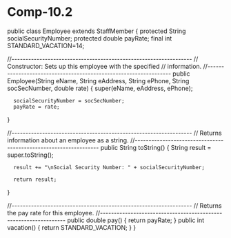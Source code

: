 # Comp-10.2

public class Employee extends StaffMember
{
   protected String socialSecurityNumber;
   protected double payRate;
   final int STANDARD_VACATION=14;
   
   //-----------------------------------------------------------------
   //  Constructor: Sets up this employee with the specified
   //  information.
   //-----------------------------------------------------------------
   public Employee(String eName, String eAddress, String ePhone,
                   String socSecNumber, double rate)
   {
      super(eName, eAddress, ePhone);

      socialSecurityNumber = socSecNumber;
      payRate = rate;
   }

   //-----------------------------------------------------------------
   //  Returns information about an employee as a string.
   //-----------------------------------------------------------------
   public String toString()
   {
      String result = super.toString();

      result += "\nSocial Security Number: " + socialSecurityNumber;

      return result;
   }

   //-----------------------------------------------------------------
   //  Returns the pay rate for this employee.
   //-----------------------------------------------------------------
   public double pay()
   {
      return payRate;
   }
   public int vacation()
   {
       return STANDARD_VACATION;
   }
}

